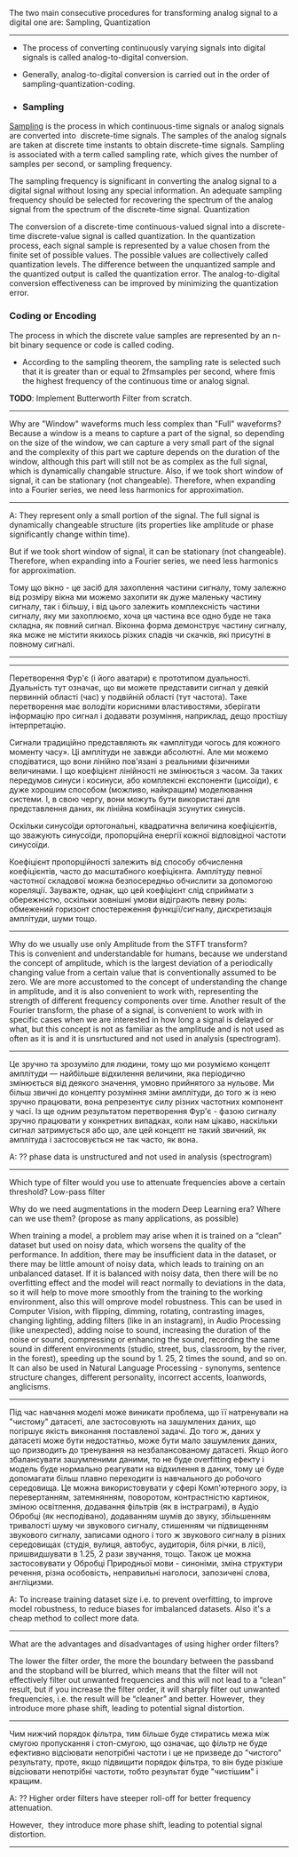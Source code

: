 The two main consecutive procedures for transforming analog signal to a digital one are:
Sampling, Quantization

***
- The process of converting continuously varying signals into digital signals is called analog-to-digital conversion. 
    
- Generally, analog-to-digital conversion is carried out in the order of sampling-quantization-coding. 
- ### Sampling

[Sampling](https://resources.pcb.cadence.com/blog/2020-anti-aliasing-filter-design-and-applications-in-sampling) is the process in which continuous-time signals or analog signals are converted into  discrete-time signals. The samples of the analog signals are taken at discrete time instants to obtain discrete-time signals. Sampling is associated with a term called sampling rate, which gives the number of samples per second, or sampling frequency.

The sampling frequency is significant in converting the analog signal to a digital signal without losing any special information. An adequate sampling frequency should be selected for recovering the spectrum of the analog signal from the spectrum of the discrete-time signal.
 Quantization

The conversion of a discrete-time continuous-valued signal into a discrete-time discrete-value signal is called quantization. In the quantization process, each signal sample is represented by a value chosen from the finite set of possible values. The possible values are collectively called quantization levels. The difference between the unquantized sample and the quantized output is called the quantization error. The analog-to-digital conversion effectiveness can be improved by minimizing the quantization error. 

### Coding or Encoding

The process in which the discrete value samples are represented by an n-bit binary sequence or code is called coding.
- According to the sampling theorem, the sampling rate is selected such that it is greater than or equal to 2fmsamples per second, where fmis the highest frequency of the continuous time or analog signal.


**TODO**: Implement Butterworth Filter from scratch. 
***



Why are "Window" waveforms much less complex than "Full" waveforms?
Because a window is a means to capture a part of the signal, so depending on the size of the window, we can capture a very small part of the signal and the complexity of this part we capture depends on the duration of the window, although this part will still not be as complex as the full signal, which is dynamically changable structure. Also, if we took short window of signal, it can be stationary (not changeable). Therefore, when expanding into a Fourier series, we need less harmonics for approximation.


***
A: They represent only a small portion of the signal. The full signal is dynamically changeable structure (its properties like amplitude or phase significantly change within time).

But if we took short window of signal, it can be stationary (not changeable). Therefore, when expanding into a Fourier series, we need less harmonics for approximation.

  

Тому що вікно - це засіб для захоплення частини сигналу, тому залежно від розміру вікна ми можемо захопити як дуже маленьку частину сигналу, так і більшу, і від цього залежить комплексність частини сигналу, яку ми захоплюємо, хоча ця частина все одно буде не така складна, як повний сигнал. Віконна форма демонструє частину сигналу, яка може не містити якихось різких спадів чи скачків, які присутні в повному сигналі.
***
*** 
Перетворення Фур'є (і його аватари) є прототипом дуальності. Дуальність тут означає, що ви можете представити сигнал у деякій первинній області (час) у подвійній області (тут частота). Таке перетворення має володіти корисними властивостями, зберігати інформацію про сигнал і додавати розуміння, наприклад, дещо простішу інтерпретацію.

Сигнали традиційно представляють як «амплітуди чогось для кожного моменту часу». Ці амплітуди не завжди абсолютні. Але ми можемо сподіватися, що вони лінійно пов'язані з реальними фізичними величинами. І що коефіцієнт лінійності не змінюється з часом. За таких передумов синуси і косинуси, або комплексні експоненти (цисоїди), є дуже хорошим способом (можливо, найкращим) моделювання системи. І, в свою чергу, вони можуть бути використані для представлення даних, як лінійна комбінація зсунутих синусів.

Оскільки синусоїди ортогональні, квадратична величина коефіцієнтів, що зважують синусоїди, пропорційна енергії кожної відповідної частоти синусоїди.

Коефіцієнт пропорційності залежить від способу обчислення коефіцієнтів, часто до масштабного коефіцієнта. Амплітуду певної частотної складової можна безпосередньо обчислити за допомогою кореляції. Зауважте, однак, що цей коефіцієнт слід сприймати з обережністю, оскільки зовнішні умови відіграють певну роль: обмежений горизонт спостереження функції/сигналу, дискретизація амплітуди, шуми тощо.
*** 


Why do we usually use only Amplitude from the STFT transform?  
This is convenient and understandable for humans, because we understand the concept of amplitude, which is the largest deviation of a periodically changing value from a certain value that is conventionally assumed to be zero.  We are more accustomed to the concept of understanding the change in amplitude, and it is also convenient to work with, representing the strength of different frequency components over time.  Another result of the Fourier transform, the phase of a signal, is convenient to work with in specific cases when we are interested in how long a signal is delayed or what, but this concept is not as familiar as the amplitude and is not used as often as it is and it is unsrtuctured and not used in analysis (spectrogram). 

***
Це зручно та зрозуміло для людини, тому що ми розуміємо концепт амплітуди — найбільше відхилення величини, яка періодично змінюється від деякого значення, умовно прийнятого за нульове.  Ми більш звичні до концепту розуміння зміни амплітуди, до того ж із нею зручно працювати, вона репрезентує силу різних частотних компонент у часі.  Із ще одним результатом перетворення Фур'є - фазою сигналу зручно працювати у конкретних випадках, коли нам цікаво, наскільки сигнал затримується або що, але цей концепт не такий звичний, як амплітуда і застосовується не так часто, як вона. 

A: ?? phase data is unstructured and not used in analysis (spectrogram)

*** 

Which type of filter would you use to attenuate frequencies above a certain threshold?
Low-pass filter


Why do we need augmentations in the modern Deep Learning era? Where can we use them? (propose as many applications, as possible)

When training a model, a problem may arise when it is trained on a “clean” dataset but used on noisy data, which worsens the quality of the performance. In addition, there may be insufficient data in the dataset, or there may be little amount of noisy data, which leads to training on an unbalanced dataset. If it is balanced with noisy data, then there will be no overfitting effect and the model will react normally to deviations in the data, so it will help to move more smoothly from the training to the working environment, also this will omprove model robustness. 
This can be used in Computer Vision, with flipping, dimming, rotating, contrasting images, changing lighting, adding filters (like in an instagram), in Audio Processing (like unexpected), adding noise to sound, increasing the duration of the noise or sound, compressing or enhancing the sound, recording the same sound in different environments (studio, street, bus, classroom, by the river, in the forest), speeding up the sound by 1. 25, 2 times the sound, and so on. It can also be used in Natural Language Processing - synonyms, sentence structure changes, different personality, incorrect accents, loanwords, anglicisms. 

***
Під час навчання моделі може виникати проблема, що її натренували на "чистому" датасеті, але застосовують на зашумлених даних, що погіршує якість виконання поставленої задачі. До того ж, даних у датасеті може бути недостатньо, може бути мало зашумлених даних, що призводить до тренування на незбалансованому датасеті. Якщо його збалансувати зашумленими даними, то не буде overfitting ефекту і модель буде нормально реагувати на відхилення в даних, тому це буде допомагати більш плавно переходити із навчального до робочого середовища. 
Це можна використовувати у сфері Комп'ютерного зору, із перевертанням, затемнянням, поворотом, контрастністю картинок, зміною освітлення, додавання фільтрів (як в інстраграмі), в Аудіо Обробці (як несподівано), додаванням шумів до звуку, збільшенням тривалості шуму чи звукового сигналу, стишенням чи підвищенням звукового сигналу, записами одного і того ж звукового сигналу в різних середовищах (студія, вулиця, автобус, аудиторія, біля річки, в лісі), пришвидшувати в 1.25, 2 рази звучання, тощо. Також це можна застосовувати у Обробці Природньої мови - синоніми, зміна структури речення, різна особовість, неправильні наголоси, запозичені слова, англіцизми. 

A: To increase training dataset size i.e. to prevent overfitting, to improve model robustness, to reduce biases for imbalanced datasets. Also it's a cheap method to collect more data.
*** 


What are the advantages and disadvantages of using higher order filters?

The lower the filter order, the more the boundary between the passband and the stopband will be blurred, which means that the filter will not effectively filter out unwanted frequencies and this will not lead to a “clean” result, but if you increase the filter order, it will sharply filter out unwanted frequencies, i.e. the result will be “cleaner” and better.  However,  they introduce more phase shift, leading to potential signal distortion.

***
Чим нижчий порядок фільтра, тим більше буде стиратись межа між смугою пропускання і стоп-смугою, що означає, що фільтр не буде ефективно відсіювати непотрібні частоти і це не призведе до "чистого" результату, проте, якщо підвищити порядок фільтра, то він буде різкіше відсіювати непотрібні частоти, тобто результат буде "чистішим" і кращим. 

A: ?? Higher order filters have steeper roll-off for better frequency attenuation.

However,  they introduce more phase shift, leading to potential signal distortion.
*** 
